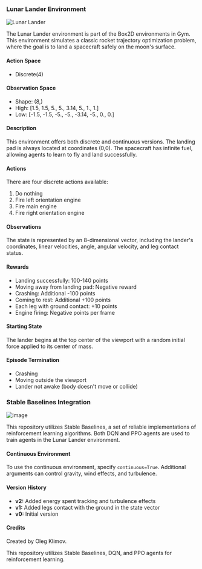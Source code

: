

### Lunar Lander Environment

![Lunar Lander](../../../_images/lunar_lander.gif)

The Lunar Lander environment is part of the Box2D environments in Gym. This environment simulates a classic rocket trajectory optimization problem, where the goal is to land a spacecraft safely on the moon's surface.

#### Action Space
- Discrete(4)

#### Observation Space
- Shape: (8,)
- High: [1.5, 1.5, 5., 5., 3.14, 5., 1., 1.]
- Low: [-1.5, -1.5, -5., -5., -3.14, -5., 0., 0.]

#### Description
This environment offers both discrete and continuous versions. The landing pad is always located at coordinates (0,0). The spacecraft has infinite fuel, allowing agents to learn to fly and land successfully.

#### Actions
There are four discrete actions available:
1. Do nothing
2. Fire left orientation engine
3. Fire main engine
4. Fire right orientation engine

#### Observations
The state is represented by an 8-dimensional vector, including the lander's coordinates, linear velocities, angle, angular velocity, and leg contact status.

#### Rewards
- Landing successfully: 100-140 points
- Moving away from landing pad: Negative reward
- Crashing: Additional -100 points
- Coming to rest: Additional +100 points
- Each leg with ground contact: +10 points
- Engine firing: Negative points per frame

#### Starting State
The lander begins at the top center of the viewport with a random initial force applied to its center of mass.

#### Episode Termination
- Crashing
- Moving outside the viewport
- Lander not awake (body doesn't move or collide)

###  Stable Baselines Integration

![image](https://github.com/emreCanIlik/Stable-Baselines-Reinforcement-Learning-LunarLander-DQN-PPO-Training/assets/118285895/60fbbd06-6f9b-41d5-9bc0-616ade622fd0)

This repository utilizes Stable Baselines, a set of reliable implementations of reinforcement learning algorithms. Both DQN and PPO agents are used to train agents in the Lunar Lander environment.



#### Continuous Environment
To use the continuous environment, specify `continuous=True`. Additional arguments can control gravity, wind effects, and turbulence.

#### Version History
- **v2:** Added energy spent tracking and turbulence effects
- **v1:** Added legs contact with the ground in the state vector
- **v0:** Initial version

#### Credits
Created by Oleg Klimov.

This repository utilizes Stable Baselines, DQN, and PPO agents for reinforcement learning.
